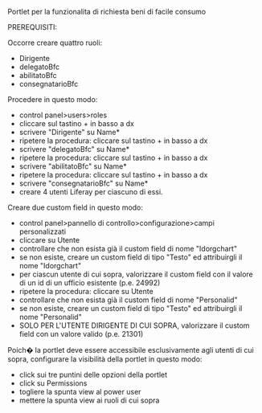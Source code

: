 Portlet per la funzionalita di richiesta beni di facile consumo

PREREQUISITI:

Occorre creare quattro ruoli:

- Dirigente
- delegatoBfc
- abilitatoBfc
- consegnatarioBfc

Procedere in questo modo:

- control panel>users>roles
- cliccare sul tastino + in basso a dx
- scrivere "Dirigente" su Name*
- ripetere la procedura: cliccare sul tastino + in basso a dx
- scrivere "delegatoBfc" su Name*
- ripetere la procedura: cliccare sul tastino + in basso a dx
- scrivere "abilitatoBfc" su Name*
- ripetere la procedura: cliccare sul tastino + in basso a dx
- scrivere "consegnatarioBfc" su Name*
- creare 4 utenti Liferay per ciascuno di essi.

Creare due custom field in questo modo:
- control panel>pannello di controllo>configurazione>campi personalizzati
- cliccare su Utente
- controllare che non esista già il custom field di nome "Idorgchart"
- se non esiste, creare un custom field di tipo "Testo" ed attribuirgli il nome "Idorgchart"
- per ciascun utente di cui sopra, valorizzare il custom field con il valore di un id di un ufficio esistente (p.e. 24992)
- ripetere la procedura: cliccare su Utente
- controllare che non esista già il custom field di nome "Personalid"
- se non esiste, creare un custom field di tipo "Testo" ed attribuirgli il nome "Personalid"
- SOLO PER L'UTENTE DIRIGENTE DI CUI SOPRA, valorizzare il custom field con un valore valido (p.e. 21301)

Poich� la portlet deve essere accessibile esclusivamente agli utenti di cui sopra, configurare la visibilità della portlet in questo modo: 
- click sui tre puntini delle opzioni della portlet
- click su Permissions
- togliere la spunta view al power user
- mettere la spunta view ai ruoli di cui sopra